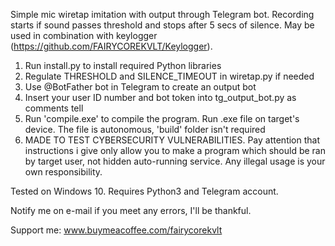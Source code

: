 Simple mic wiretap imitation with output through Telegram bot. Recording starts if sound passes threshold and stops after 5 secs of silence. May be used in combination with keylogger (https://github.com/FAIRYCOREKVLT/Keylogger).

1. Run install.py to install required Python libraries
2. Regulate THRESHOLD and SILENCE_TIMEOUT in wiretap.py if needed
3. Use @BotFather bot in Telegram to create an output bot
4. Insert your user ID number and bot token into tg_output_bot.py as comments tell
5. Run 'compile.exe' to compile the program. Run .exe file on target's device. The file is autonomous, 'build' folder isn't required
6. MADE TO TEST CYBERSECURITY VULNERABILITIES. Pay attention that instructions i give only allow you to make a program which should be ran by target user, not hidden auto-running service. Any illegal usage is your own responsibility.

Tested on Windows 10.
Requires Python3 and Telegram account.

Notify me on e-mail if you meet any errors, I'll be thankful.

Support me: www.buymeacoffee.com/fairycorekvlt
